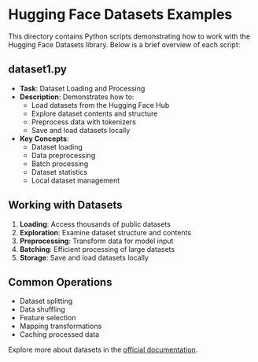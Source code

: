 # Hugging Face Datasets Examples

This directory contains Python scripts demonstrating how to work with the Hugging Face Datasets library. Below is a brief overview of each script:

## dataset1.py
- **Task**: Dataset Loading and Processing
- **Description**: Demonstrates how to:
  - Load datasets from the Hugging Face Hub
  - Explore dataset contents and structure
  - Preprocess data with tokenizers
  - Save and load datasets locally
- **Key Concepts**:
  - Dataset loading
  - Data preprocessing
  - Batch processing
  - Dataset statistics
  - Local dataset management

## Working with Datasets
1. **Loading**: Access thousands of public datasets
2. **Exploration**: Examine dataset structure and contents
3. **Preprocessing**: Transform data for model input
4. **Batching**: Efficient processing of large datasets
5. **Storage**: Save and load datasets locally

## Common Operations
- Dataset splitting
- Data shuffling
- Feature selection
- Mapping transformations
- Caching processed data

Explore more about datasets in the [official documentation](https://huggingface.co/docs/datasets/index).